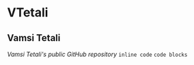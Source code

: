 # VTetali
## Vamsi Tetali
*Vamsi Tetali's public GitHub repository*
`inline code`
```code blocks```
